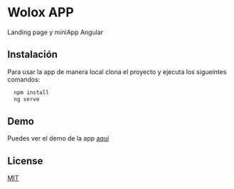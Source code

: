 # Wolox APP

Landing page y miniApp Angular

## Instalación

Para usar la app de manera local clona el proyecto y ejecuta los sigueintes comandos:

```bash
  npm install
  ng serve
```

## Demo

Puedes ver el demo de la app [aquí](https://wolox-app.web.app/#/)

## License

[MIT](https://choosealicense.com/licenses/mit/)

